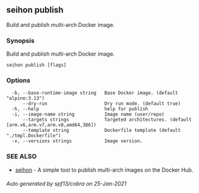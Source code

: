## seihon publish

Build and publish multi-arch Docker image.

### Synopsis

Build and publish multi-arch Docker image.

```
seihon publish [flags]
```

### Options

```
  -b, --base-runtime-image string   Base Docker image. (default "alpine:3.13")
      --dry-run                     Dry run mode. (default true)
  -h, --help                        help for publish
  -i, --image-name string           Image name (user/repo)
      --targets strings             Targeted architectures. (default [arm.v6,arm.v7,arm.v8,amd64,386])
      --template string             Dockerfile template (default "./tmpl.Dockerfile")
  -v, --versions strings            Image version.
```

### SEE ALSO

* [seihon](seihon.md)	 - A simple tool to publish multi-arch images on the Docker Hub.

###### Auto generated by spf13/cobra on 25-Jan-2021
